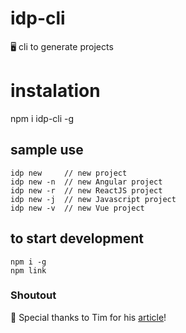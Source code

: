 # idp-cli
🖥 cli to generate projects 

# instalation 
npm i idp-cli -g

## sample use

```
idp new     // new project
idp new -n  // new Angular project
idp new -r  // new ReactJS project
idp new -j  // new Javascript project 
idp new -v  // new Vue project 
```


## to start development
```
npm i -g
npm link
```

### Shoutout
🎉 Special thanks to Tim for his [article](https://developer.atlassian.com/blog/2015/11/scripting-with-node/)!
